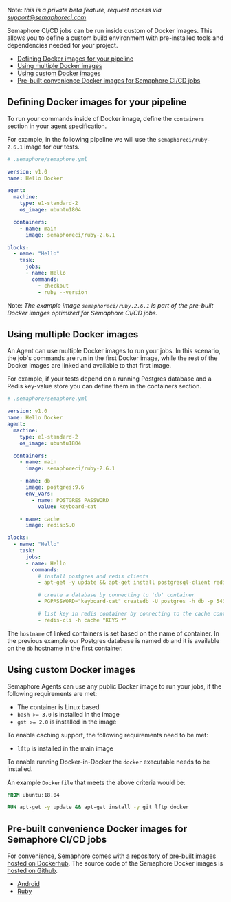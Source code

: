 Note: *this is a private beta feature, request access via support@semaphoreci.com*

Semaphore CI/CD jobs can be run inside custom of Docker images. This allows you
to define a custom build environment with pre-installed tools and dependencies
needed for your project.

- [Defining Docker images for your pipeline](#defining-docker-images-for-your-pipeline)
- [Using multiple Docker images](#using-multiple-docker-images)
- [Using custom Docker images](#using-custom-docker-images)
- [Pre-built convenience Docker images for Semaphore CI/CD jobs](#pre-built-convenience-docker-images-for-Semaphore-ci-cd-jobs)

## Defining Docker images for your pipeline

To run your commands inside of Docker image, define the `containers` section in
your agent specification.

For example, in the following pipeline we will use the `semaphoreci/ruby-2.6.1`
image for our tests.

``` yaml
# .semaphore/semaphore.yml

version: v1.0
name: Hello Docker

agent:
  machine:
    type: e1-standard-2
    os_image: ubuntu1804

  containers:
    - name: main
      image: semaphoreci/ruby-2.6.1

blocks:
  - name: "Hello"
    task:
      jobs:
      - name: Hello
        commands:
          - checkout
          - ruby --version
```

Note: *The example image `semaphoreci/ruby.2.6.1` is part of the pre-built
Docker images optimized for Semaphore CI/CD jobs.*

## Using multiple Docker images

An Agent can use multiple Docker images to run your jobs. In this scenario, the
job's commands are run in the first Docker image, while the rest of the Docker
images are linked and available to that first image.

For example, if your tests depend on a running Postgres database and a Redis
key-value store you can define them in the containers section.

``` yaml
# .semaphore/semaphore.yml

version: v1.0
name: Hello Docker
agent:
  machine:
    type: e1-standard-2
    os_image: ubuntu1804

  containers:
    - name: main
      image: semaphoreci/ruby-2.6.1

    - name: db
      image: postgres:9.6
      env_vars:
        - name: POSTGRES_PASSWORD
          value: keyboard-cat

    - name: cache
      image: redis:5.0

blocks:
  - name: "Hello"
    task:
      jobs:
      - name: Hello
        commands:
          # install postgres and redis clients
          - apt-get -y update && apt-get install postgresql-client redis-tools

          # create a database by connecting to 'db' container
          - PGPASSWORD="keyboard-cat" createdb -U postgres -h db -p 5432

          # list key in redis container by connecting to the cache container
          - redis-cli -h cache "KEYS *"
```

The `hostname` of linked containers is set based on the name of container. In
the previous example our Postgres database is named `db` and it is available
on the `db` hostname in the first container.

## Using custom Docker images

Semaphore Agents can use any public Docker image to run your jobs, if the
following requirements are met:

- The container is Linux based
- `bash >= 3.0` is installed in the image
- `git >= 2.0` is installed in the image

To enable caching support, the following requirements need to be met:

- `lftp` is installed in the main image

To enable running Docker-in-Docker the `docker` executable needs to be installed.

An example `Dockerfile` that meets the above criteria would be:

``` Dockerfile
FROM ubuntu:18.04

RUN apt-get -y update && apt-get install -y git lftp docker
```

## Pre-built convenience Docker images for Semaphore CI/CD jobs

For convenience, Semaphore comes with a [repository of pre-built images hosted
on Dockerhub](https://hub.docker.com/u/semaphoreci). The source code of the
Semaphore Docker images is [hosted on Github](https://github.com/semaphoreci/docker-images).

- [Android](https://hub.docker.com/r/semaphoreci/android/tags)
- [Ruby](https://hub.docker.com/r/semaphoreci/ruby/tags)

